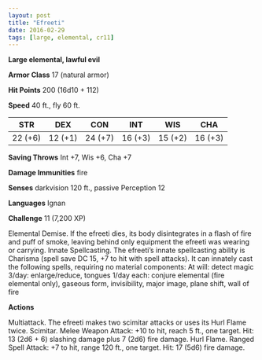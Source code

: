 ```yaml
---
layout: post
title: "Efreeti"
date: 2016-02-29
tags: [large, elemental, cr11]
---
```


**Large elemental, lawful evil**

**Armor Class** 17 (natural armor)

**Hit Points** 200 (16d10 + 112)

**Speed** 40 ft., fly 60 ft.

|   STR   |   DEX   |   CON   |   INT   |   WIS   |   CHA   |
|:-----:|:-----:|:-----:|:-----:|:-----:|:-----:|
| 22 (+6) | 12 (+1) | 24 (+7) | 16 (+3) | 15 (+2) | 16 (+3) |

**Saving Throws** Int +7, Wis +6, Cha +7 

**Damage Immunities** fire 

**Senses** darkvision 120 ft., passive Perception 12 

**Languages** Ignan 

**Challenge** 11 (7,200 XP)

 Elemental Demise. If the efreeti dies, its body disintegrates in a flash of fire and puff of smoke, leaving behind only equipment the efreeti was wearing or carrying. Innate Spellcasting. The efreeti’s innate spellcasting ability is Charisma (spell save DC 15, +7 to hit with spell attacks). It can innately cast the following spells, requiring no material components: At will: detect magic 3/day: enlarge/reduce, tongues 1/day each: conjure elemental (fire elemental only), gaseous form, invisibility, major image, plane shift, wall of fire 

**Actions** 

Multiattack. The efreeti makes two scimitar attacks or uses its Hurl Flame twice. Scimitar. Melee Weapon Attack: +10 to hit, reach 5 ft., one target. Hit: 13 (2d6 + 6) slashing damage plus 7 (2d6) fire damage. Hurl Flame. Ranged Spell Attack: +7 to hit, range 120 ft., one target. Hit: 17 (5d6) fire damage.